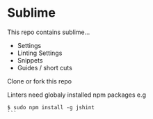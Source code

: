 # Sublime

This repo contains sublime...

- Settings
- Linting Settings
- Snippets
- Guides / short cuts

Clone or fork this repo

Linters need globaly installed npm packages e.g

````
$ sudo npm install -g jshint
```

 
   
